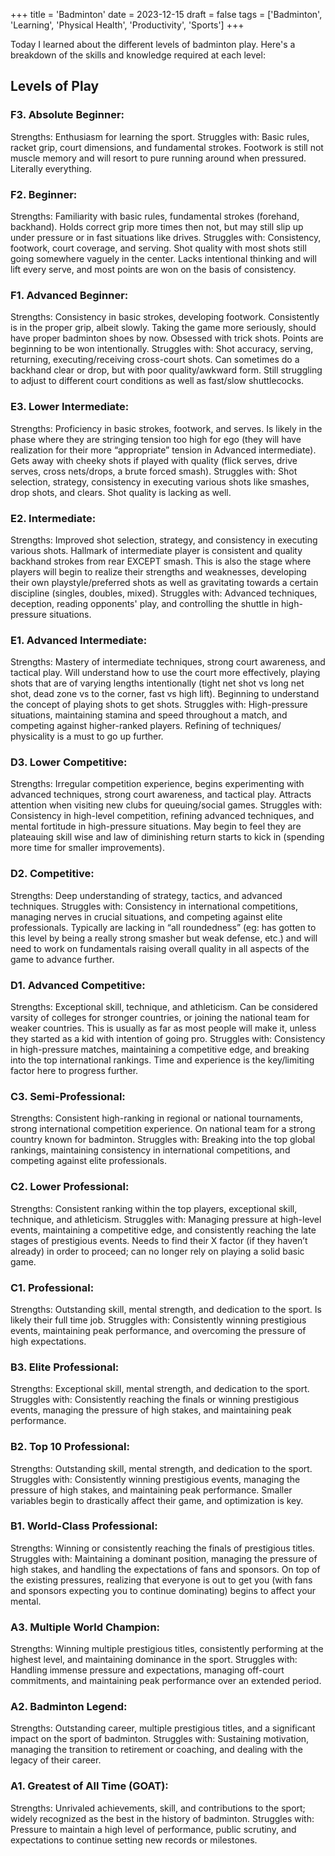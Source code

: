 +++
title = 'Badminton'
date = 2023-12-15
draft = false
tags = ['Badminton', 'Learning', 'Physical Health', 'Productivity', 'Sports']
+++

Today I learned about the different levels of badminton play. Here's a breakdown of the skills and knowledge required at each level:

## Levels of Play

### F3. Absolute Beginner:

Strengths: Enthusiasm for learning the sport.
Struggles with: Basic rules, racket grip, court dimensions, and fundamental strokes. Footwork is still not muscle memory and will resort to pure running around when pressured. Literally everything.

### F2. Beginner:

Strengths: Familiarity with basic rules, fundamental strokes (forehand, backhand). Holds correct grip more times then not, but may still slip up under pressure or in fast situations like drives.
Struggles with: Consistency, footwork, court coverage, and serving. Shot quality with most shots still going somewhere vaguely in the center. Lacks intentional thinking and will lift every serve, and most points are won on the basis of consistency.

### F1. Advanced Beginner:

Strengths: Consistency in basic strokes, developing footwork. Consistently is in the proper grip, albeit slowly. Taking the game more seriously, should have proper badminton shoes by now. Obsessed with trick shots. Points are beginning to be won intentionally.
Struggles with: Shot accuracy, serving, returning, executing/receiving cross-court shots. Can sometimes do a backhand clear or drop, but with poor quality/awkward form. Still struggling to adjust to different court conditions as well as fast/slow shuttlecocks.

### E3. Lower Intermediate:

Strengths: Proficiency in basic strokes, footwork, and serves. Is likely in the phase where they are stringing tension too high for ego (they will have realization for their more “appropriate” tension in Advanced intermediate). Gets away with cheeky shots if played with quality (flick serves, drive serves, cross nets/drops, a brute forced smash).
Struggles with: Shot selection, strategy, consistency in executing various shots like smashes, drop shots, and clears. Shot quality is lacking as well.

### E2. Intermediate:

Strengths: Improved shot selection, strategy, and consistency in executing various shots. Hallmark of intermediate player is consistent and quality backhand strokes from rear EXCEPT smash. This is also the stage where players will begin to realize their strengths and weaknesses, developing their own playstyle/preferred shots as well as gravitating towards a certain discipline (singles, doubles, mixed).
Struggles with: Advanced techniques, deception, reading opponents' play, and controlling the shuttle in high-pressure situations.

### E1. Advanced Intermediate:

Strengths: Mastery of intermediate techniques, strong court awareness, and tactical play. Will understand how to use the court more effectively, playing shots that are of varying lengths intentionally (tight net shot vs long net shot, dead zone vs to the corner, fast vs high lift). Beginning to understand the concept of playing shots to get shots.
Struggles with: High-pressure situations, maintaining stamina and speed throughout a match, and competing against higher-ranked players. Refining of techniques/ physicality is a must to go up further.

### D3. Lower Competitive:

Strengths: Irregular competition experience, begins experimenting with advanced techniques, strong court awareness, and tactical play. Attracts attention when visiting new clubs for queuing/social games.
Struggles with: Consistency in high-level competition, refining advanced techniques, and mental fortitude in high-pressure situations. May begin to feel they are plateauing skill wise and law of diminishing return starts to kick in (spending more time for smaller improvements).

### D2. Competitive:

Strengths: Deep understanding of strategy, tactics, and advanced techniques.
Struggles with: Consistency in international competitions, managing nerves in crucial situations, and competing against elite professionals. Typically are lacking in “all roundedness” (eg: has gotten to this level by being a really strong smasher but weak defense, etc.) and will need to work on fundamentals raising overall quality in all aspects of the game to advance further.

### D1. Advanced Competitive:

Strengths: Exceptional skill, technique, and athleticism. Can be considered varsity of colleges for stronger countries, or joining the national team for weaker countries. This is usually as far as most people will make it, unless they started as a kid with intention of going pro.
Struggles with: Consistency in high-pressure matches, maintaining a competitive edge, and breaking into the top international rankings. Time and experience is the key/limiting factor here to progress further.

### C3. Semi-Professional:

Strengths: Consistent high-ranking in regional or national tournaments, strong international competition experience. On national team for a strong country known for badminton.
Struggles with: Breaking into the top global rankings, maintaining consistency in international competitions, and competing against elite professionals.

### C2. Lower Professional:

Strengths: Consistent ranking within the top players, exceptional skill, technique, and athleticism.
Struggles with: Managing pressure at high-level events, maintaining a competitive edge, and consistently reaching the late stages of prestigious events. Needs to find their X factor (if they haven’t already) in order to proceed; can no longer rely on playing a solid basic game.

### C1. Professional:

Strengths: Outstanding skill, mental strength, and dedication to the sport. Is likely their full time job.
Struggles with: Consistently winning prestigious events, maintaining peak performance, and overcoming the pressure of high expectations.

### B3. Elite Professional:

Strengths: Exceptional skill, mental strength, and dedication to the sport.
Struggles with: Consistently reaching the finals or winning prestigious events, managing the pressure of high stakes, and maintaining peak performance.

### B2. Top 10 Professional:

Strengths: Outstanding skill, mental strength, and dedication to the sport.
Struggles with: Consistently winning prestigious events, managing the pressure of high stakes, and maintaining peak performance. Smaller variables begin to drastically affect their game, and optimization is key.

### B1. World-Class Professional:

Strengths: Winning or consistently reaching the finals of prestigious titles.
Struggles with: Maintaining a dominant position, managing the pressure of high stakes, and handling the expectations of fans and sponsors. On top of the existing pressures, realizing that everyone is out to get you (with fans and sponsors expecting you to continue dominating) begins to affect your mental.

### A3. Multiple World Champion:

Strengths: Winning multiple prestigious titles, consistently performing at the highest level, and maintaining dominance in the sport.
Struggles with: Handling immense pressure and expectations, managing off-court commitments, and maintaining peak performance over an extended period.

### A2. Badminton Legend:

Strengths: Outstanding career, multiple prestigious titles, and a significant impact on the sport of badminton.
Struggles with: Sustaining motivation, managing the transition to retirement or coaching, and dealing with the legacy of their career.

### A1. Greatest of All Time (GOAT):

Strengths: Unrivaled achievements, skill, and contributions to the sport; widely recognized as the best in the history of badminton.
Struggles with: Pressure to maintain a high level of performance, public scrutiny, and expectations to continue setting new records or milestones.
 